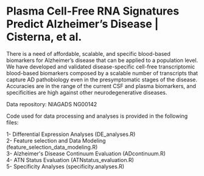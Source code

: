 # Plasma Cell-Free RNA Signatures Predict Alzheimer’s Disease | Cisterna, et al.

There is a need of affordable, scalable, and specific blood-based biomarkers for Alzheimer’s disease that can be applied to a population level. We have developed and validated disease-specific cell-free transcriptomic blood-based biomarkers composed by a scalable number of transcripts that capture AD pathobiology even in the presymptomatic stages of the disease. Accuracies are in the range of the current CSF and plasma biomarkers, and specificities are high against other neurodegenerative diseases.

Data repository: NIAGADS NG00142

Code used for data processing and analyses is provided in the following files:

1- Differential Expression Analyses (DE_analyses.R)  \
2- Feature selection and Data Modeling (feature_selection_data_modeling.R) \
3- Alzheimer's Disease Continuum Evaluation (ADcontinuum.R) \
4- ATN Status Evaluation (ATNstatus_evaluation.R) \
5- Specificity Analyses (specificity.analyses.R)
